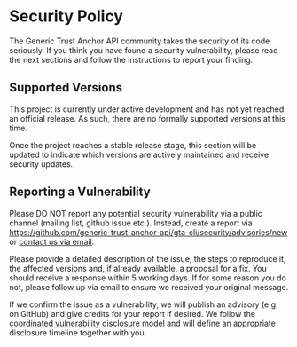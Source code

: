 # Security Policy

The Generic Trust Anchor API community takes the security of its code
seriously. If you think you have found a security vulnerability, please read
the next sections and follow the instructions to report your finding.

## Supported Versions

This project is currently under active development and has not yet reached an
official release. As such, there are no formally supported versions at this time.

Once the project reaches a stable release stage, this section will be updated to
indicate which versions are actively maintained and receive security updates.

## Reporting a Vulnerability

Please DO NOT report any potential security vulnerability via a public channel
(mailing list, github issue etc.). Instead, create a report via
https://github.com/generic-trust-anchor-api/gta-cli/security/advisories/new
or [contact us via email](mailto:gta-api.t@siemens.com).

Please provide a detailed description of the issue, the steps to
reproduce it, the affected versions and, if already available, a proposal for a
fix. You should receive a response within 5 working days. If for some reason you
do not, please follow up via email to ensure we received your original message.

If we confirm the issue as a vulnerability, we will publish an advisory (e.g. on
GitHub) and give credits for your report if desired. We follow the
[coordinated vulnerability disclosure](https://vuls.cert.org/confluence/display/CVD)
model and will define an appropriate disclosure timeline together with you.
